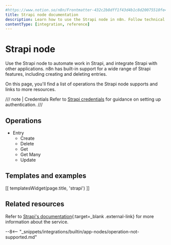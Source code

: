 ```yaml
---
#https://www.notion.so/n8n/Frontmatter-432c2b8dff1f43d4b1c8d20075510fe4
title: Strapi node documentation
description: Learn how to use the Strapi node in n8n. Follow technical documentation to integrate Strapi node into your workflows.
contentType: [integration, reference]
---
```


# Strapi node

Use the Strapi node to automate work in Strapi, and integrate Strapi with other applications. n8n has built-in support for a wide range of Strapi features, including creating and deleting entries. 

On this page, you'll find a list of operations the Strapi node supports and links to more resources.

/// note | Credentials
Refer to [Strapi credentials](/integrations/builtin/credentials/strapi/) for guidance on setting up authentication. 
///

## Operations

* Entry
    * Create
    * Delete
    * Get
    * Get Many
    * Update

## Templates and examples

<!-- see https://www.notion.so/n8n/Pull-in-templates-for-the-integrations-pages-37c716837b804d30a33b47475f6e3780 -->
[[ templatesWidget(page.title, 'strapi') ]]

## Related resources

Refer to [Strapi's documentation](https://docs.strapi.io/dev-docs/api/rest){:target=_blank .external-link} for more information about the service.

--8<-- "_snippets/integrations/builtin/app-nodes/operation-not-supported.md"
